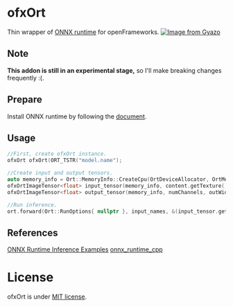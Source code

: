 # ofxOrt
Thin wrapper of [ONNX runtime](https://onnxruntime.ai/) for openFrameworks.
[![Image from Gyazo](https://i.gyazo.com/56963392300c548b3499d25184385e7e.gif)](https://gyazo.com/56963392300c548b3499d25184385e7e)
## Note
**This addon is still in an experimental stage,** so I'll make breaking changes frequently :(.

## Prepare 
Install ONNX runtime by following the [document](https://onnxruntime.ai/docs/how-to/install.html).

## Usage
```C++
//First, create ofxOrt instance.
ofxOrt ofxOrt(ORT_TSTR("model.name");

//Create input and output tensors.
auto memory_info = Ort::MemoryInfo::CreateCpu(OrtDeviceAllocator, OrtMemTypeCPU);
ofxOrtImageTensor<float> input_tensor(memory_info, content.getTexture());
ofxOrtImageTensor<float> output_tensor(memory_info, numChannels, outWidth, outHeight, true);

//Run inference.
ort.forward(Ort::RunOptions{ nullptr }, input_names, &(input_tensor.getTensor()), 1, output_names, &(output_tensor.getTensor()), 1);
```


## References
[ONNX Runtime Inference Examples](https://github.com/microsoft/onnxruntime-inference-examples)
[onnx_runtime_cpp](https://github.com/xmba15/onnx_runtime_cpp)
 
# License 
ofxOrt is under [MIT license](https://en.wikipedia.org/wiki/MIT_License).